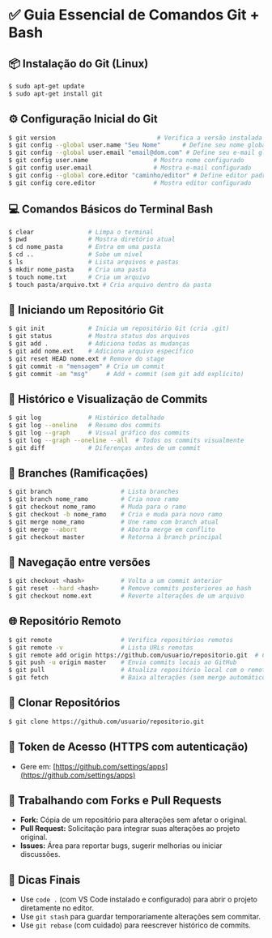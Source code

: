 
# ✅ Guia Essencial de Comandos Git + Bash

## 📦 Instalação do Git (Linux)
```bash
$ sudo apt-get update
$ sudo apt-get install git
```

## ⚙️ Configuração Inicial do Git
```bash
$ git version                            # Verifica a versão instalada
$ git config --global user.name "Seu Nome"      # Define seu nome globalmente
$ git config --global user.email "email@dom.com" # Define seu e-mail globalmente
$ git config user.name                  # Mostra nome configurado
$ git config user.email                 # Mostra e-mail configurado
$ git config --global core.editor "caminho/editor" # Define editor padrão
$ git config core.editor                # Mostra editor configurado
```

## 💻 Comandos Básicos do Terminal Bash
```bash
$ clear               # Limpa o terminal
$ pwd                 # Mostra diretório atual
$ cd nome_pasta       # Entra em uma pasta
$ cd ..               # Sobe um nível
$ ls                  # Lista arquivos e pastas
$ mkdir nome_pasta    # Cria uma pasta
$ touch nome.txt      # Cria um arquivo
$ touch pasta/arquivo.txt # Cria arquivo dentro da pasta
```

## 🔧 Iniciando um Repositório Git
```bash
$ git init            # Inicia um repositório Git (cria .git)
$ git status          # Mostra status dos arquivos
$ git add .           # Adiciona todas as mudanças
$ git add nome.ext    # Adiciona arquivo específico
$ git reset HEAD nome.ext # Remove do stage
$ git commit -m "mensagem" # Cria um commit
$ git commit -am "msg"     # Add + commit (sem git add explícito)
```

## 📜 Histórico e Visualização de Commits
```bash
$ git log             # Histórico detalhado
$ git log --oneline   # Resumo dos commits
$ git log --graph     # Visual gráfico dos commits
$ git log --graph --oneline --all  # Todos os commits visualmente
$ git diff            # Diferenças antes de um commit
```

## 🌿 Branches (Ramificações)
```bash
$ git branch                   # Lista branches
$ git branch nome_ramo         # Cria novo ramo
$ git checkout nome_ramo       # Muda para o ramo
$ git checkout -b nome_ramo    # Cria e muda para novo ramo
$ git merge nome_ramo          # Une ramo com branch atual
$ git merge --abort            # Aborta merge em conflito
$ git checkout master          # Retorna à branch principal
```

## 🧭 Navegação entre versões
```bash
$ git checkout <hash>          # Volta a um commit anterior
$ git reset --hard <hash>      # Remove commits posteriores ao hash
$ git checkout nome.ext        # Reverte alterações de um arquivo
```

## 🌐 Repositório Remoto
```bash
$ git remote                   # Verifica repositórios remotos
$ git remote -v                # Lista URLs remotas
$ git remote add origin https://github.com/usuario/repositorio.git  # Conecta ao remoto
$ git push -u origin master    # Envia commits locais ao GitHub
$ git pull                     # Atualiza repositório local com o remoto
$ git fetch                    # Baixa alterações (sem merge automático)
```

## 🔁 Clonar Repositórios
```bash
$ git clone https://github.com/usuario/repositorio.git
```

## 🔑 Token de Acesso (HTTPS com autenticação)
- Gere em: [https://github.com/settings/apps](https://github.com/settings/apps)

## 📂 Trabalhando com Forks e Pull Requests
- **Fork:** Cópia de um repositório para alterações sem afetar o original.
- **Pull Request:** Solicitação para integrar suas alterações ao projeto original.
- **Issues:** Área para reportar bugs, sugerir melhorias ou iniciar discussões.

## 📝 Dicas Finais
- Use `code .` (com VS Code instalado e configurado) para abrir o projeto diretamente no editor.
- Use `git stash` para guardar temporariamente alterações sem commitar.
- Use `git rebase` (com cuidado) para reescrever histórico de commits.
